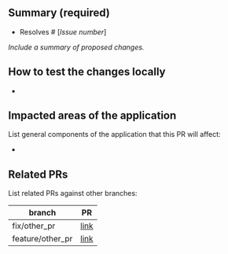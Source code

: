 ## Summary (required)

- Resolves # [_Issue number_]

_Include a summary of proposed changes._

## How to test the changes locally

-

## Impacted areas of the application
List general components of the application that this PR will affect:

-  



## Related PRs
List related PRs against other branches:

branch | PR
------ | ------
fix/other_pr | [link]()
feature/other_pr | [link]()
